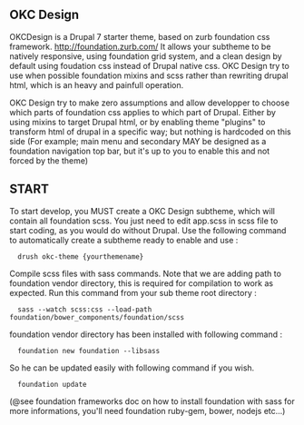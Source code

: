 OKC Design
-------------

OKCDesign is a Drupal 7 starter theme, based on zurb foundation css framework.
http://foundation.zurb.com/
It allows your subtheme to be natively responsive, using foundation grid system, 
and a clean design by default using foudation css instead of Drupal native css.
OKC Design try to use when possible foundation mixins and scss rather than
rewriting drupal html, which is an heavy and painfull operation.

OKC Design try to make zero assumptions and allow developper to choose
which parts of foundation css applies to which part of Drupal. Either
by using mixins to target Drupal html, or by enabling theme "plugins" to
transform html of drupal in a specific way; but nothing is hardcoded on this side
(For example; main menu and secondary MAY be designed as a foundation navigation top bar,
but it's up to you to enable this and not forced by the theme)

START
-----------------

To start develop, you MUST create a OKC Design subtheme, which will contain
all foundation scss. You just need to edit app.scss in scss file to start coding, as you would do
without Drupal.
Use the following command to automatically create a subtheme ready to enable and use :


```shell
  drush okc-theme {yourthemename}
```

Compile scss files with sass commands. Note that we are adding
path to foundation vendor directory, this is required for compilation to work as expected.
Run this command from your sub theme root directory :

```shell
  sass --watch scss:css --load-path foundation/bower_components/foundation/scss
```

foundation vendor directory has been installed with following command :

```shell
  foundation new foundation --libsass
```

So he can be updated easily with following command if you wish.

```shell
  foundation update
```

(@see foundation frameworks doc on how to install foundation with sass for more informations,
you'll need foundation ruby-gem, bower, nodejs etc...)


